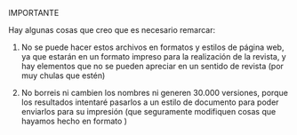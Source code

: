 IMPORTANTE

Hay algunas cosas que creo que es necesario remarcar:

1) No se puede hacer estos archivos en formatos y estilos de página web, ya que estarán en un formato impreso para la realización de la revista, y hay elementos que no se pueden apreciar en un sentido de revista (por muy chulas que estén)

2) No borreis ni cambien los nombres ni generen 30.000 versiones, porque los resultados intentaré pasarlos a un estilo de documento para poder enviarlos para su impresión (que seguramente modifiquen cosas que hayamos hecho en formato )